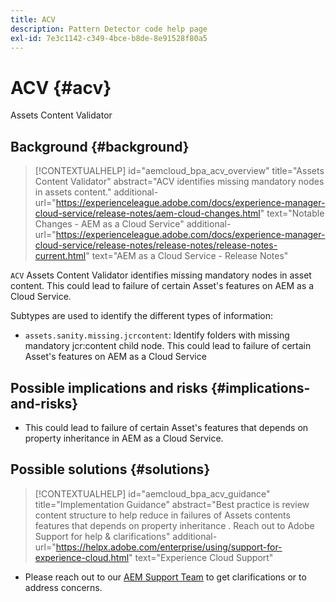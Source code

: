 ```yaml
---
title: ACV
description: Pattern Detector code help page
exl-id: 7e3c1142-c349-4bce-b8de-8e91528f80a5
---
```

# ACV {#acv}

Assets Content Validator

## Background {#background}

>[!CONTEXTUALHELP]
>id="aemcloud_bpa_acv_overview"
>title="Assets Content Validator"
>abstract="ACV identifies missing mandatory nodes in assets content."
>additional-url="https://experienceleague.adobe.com/docs/experience-manager-cloud-service/release-notes/aem-cloud-changes.html" text="Notable Changes - AEM as a Cloud Service"
>additional-url="https://experienceleague.adobe.com/docs/experience-manager-cloud-service/release-notes/release-notes/release-notes-current.html" text="AEM as a Cloud Service - Release Notes"

`ACV`  Assets Content Validator identifies missing mandatory nodes in asset content. This could lead to failure of certain Asset's features on AEM as a Cloud Service.

Subtypes are used to identify the different types of information:

* `assets.sanity.missing.jcrcontent`: Identify folders with missing mandatory jcr:content child node. This could lead to failure of certain Asset's features on AEM as a Cloud Service

## Possible implications and risks {#implications-and-risks}

*  This could lead to failure of certain Asset's features that depends on property inheritance in AEM as a Cloud Service.

## Possible solutions {#solutions}

>[!CONTEXTUALHELP]
>id="aemcloud_bpa_acv_guidance"
>title="Implementation Guidance"
>abstract="Best practice is review content structure to help reduce in failures of Assets contents features that depends on property inheritance . Reach out to Adobe Support for help & clarifications"
>additional-url="https://helpx.adobe.com/enterprise/using/support-for-experience-cloud.html" text="Experience Cloud Support"

 * Please reach out to our [AEM Support Team](https://helpx.adobe.com/enterprise/using/support-for-experience-cloud.html) to get clarifications or to address concerns.
